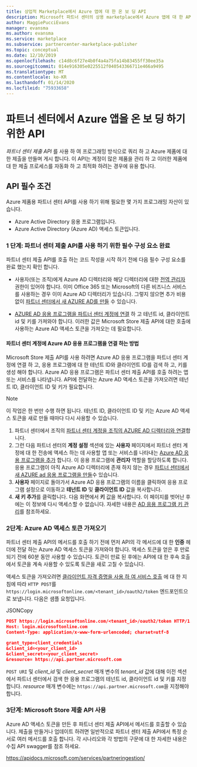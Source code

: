 ```yaml
---
title: 상업적 Marketplace에서 Azure 앱에 대 한 온 보 딩 API
description: Microsoft 파트너 센터의 상용 marketplace에서 Azure 앱에 대 한 API 필수 조건입니다.
author: MaggiePucciEvans
manager: evansma
ms.author: evansma
ms.service: marketplace
ms.subservice: partnercenter-marketplace-publisher
ms.topic: conceptual
ms.date: 12/10/2019
ms.openlocfilehash: c14d8c6f27e4b0f4a4a75fa14b83455ff30ee35a
ms.sourcegitcommit: 014e916305e0225512f040543366711e466a9495
ms.translationtype: MT
ms.contentlocale: ko-KR
ms.lasthandoff: 01/14/2020
ms.locfileid: "75933658"
---
```

# <a name="api-for-onboarding-azure-apps-in-partner-center"></a>파트너 센터에서 Azure 앱을 온 보 딩 하기 위한 API

*파트너 센터 제출 API* 를 사용 하 여 프로그래밍 방식으로 쿼리 하 고 Azure 제품에 대 한 제출을 만들며 게시 합니다.  이 API는 계정이 많은 제품을 관리 하 고 이러한 제품에 대 한 제출 프로세스를 자동화 하 고 최적화 하려는 경우에 유용 합니다.

## <a name="api-prerequisites"></a>API 필수 조건

Azure 제품용 파트너 센터 API를 사용 하기 위해 필요한 몇 가지 프로그래밍 자산이 있습니다. 

- Azure Active Directory 응용 프로그램입니다.
- Azure Active Directory (Azure AD) 액세스 토큰입니다.

### <a name="step-1-complete-prerequisites-for-using-the-partner-center-submission-api"></a>1 단계: 파트너 센터 제출 API를 사용 하기 위한 필수 구성 요소 완료

파트너 센터 제출 API를 호출 하는 코드 작성을 시작 하기 전에 다음 필수 구성 요소를 완료 했는지 확인 합니다.

- 사용자(또는 조직)에게 Azure AD 디렉터리와 해당 디렉터리에 대한 [전역 관리자](https://docs.microsoft.com/azure/active-directory/users-groups-roles/directory-assign-admin-roles) 권한이 있어야 합니다. 이미 Office 365 또는 Microsoft의 다른 비즈니스 서비스를 사용하는 경우 이미 Azure AD 디렉터리가 있습니다. 그렇지 않으면 추가 비용 없이 [파트너 센터에서 새 AZURE AD를 만들](https://docs.microsoft.com/windows/uwp/publish/associate-azure-ad-with-partner-center#create-a-brand-new-azure-ad-to-associate-with-your-partner-center-account) 수 있습니다.

- [AZURE AD 응용 프로그램을 파트너 센터 계정에 연결](https://docs.microsoft.com/windows/uwp/monetize/create-and-manage-submissions-using-windows-store-services#associate-an-azure-ad-application-with-your-windows-partner-center-account) 하 고 테넌트 id, 클라이언트 id 및 키를 가져와야 합니다. 이러한 값은 Microsoft Store 제출 API에 대한 호출에 사용하는 Azure AD 액세스 토큰을 가져오는 데 필요합니다.

#### <a name="how-to-associate-an-azure-ad-application-with-your-partner-center-account"></a>파트너 센터 계정에 Azure AD 응용 프로그램을 연결 하는 방법

Microsoft Store 제출 API를 사용 하려면 Azure AD 응용 프로그램을 파트너 센터 계정에 연결 하 고, 응용 프로그램에 대 한 테넌트 ID와 클라이언트 ID를 검색 하 고, 키를 생성 해야 합니다. Azure AD 응용 프로그램은 파트너 센터 제출 API를 호출 하려는 앱 또는 서비스를 나타냅니다. API에 전달하는 Azure AD 액세스 토큰을 가져오려면 테넌트 ID, 클라이언트 ID 및 키가 필요합니다.

>[!Note]
>이 작업은 한 번만 수행 하면 됩니다. 테넌트 ID, 클라이언트 ID 및 키는 Azure AD 액세스 토큰을 새로 만들 때마다 다시 사용할 수 있습니다.

1. 파트너 센터에서 조직의 [파트너 센터 계정을 조직의 AZURE AD 디렉터리와 연결](https://docs.microsoft.com/windows/uwp/publish/associate-azure-ad-with-partner-center)합니다.
1. 그런 다음 파트너 센터의 **계정 설정** 섹션에 있는 **사용자** 페이지에서 파트너 센터 계정에 대 한 전송에 액세스 하는 데 사용할 앱 또는 서비스를 나타내는 [Azure AD 응용 프로그램을 추가](https://docs.microsoft.com/windows/uwp/publish/add-users-groups-and-azure-ad-applications#add-azure-ad-applications-to-your-partner-center-account) 합니다. 이 응용 프로그램에 **관리자** 역할을 할당하도록 합니다. 응용 프로그램이 아직 Azure AD 디렉터리에 존재 하지 않는 경우 [파트너 센터에서 새 AZURE ad 응용 프로그램을 만들](https://docs.microsoft.com/windows/uwp/publish/add-users-groups-and-azure-ad-applications#create-a-new-azure-ad-application-account-in-your-organizations-directory-and-add-it-to-your-partner-center-account)수 있습니다.
1. **사용자** 페이지로 돌아가서 Azure AD 응용 프로그램의 이름을 클릭하여 응용 프로그램 설정으로 이동하고 **테넌트 ID** 및 **클라이언트 ID** 값을 복사합니다.
1. **새 키 추가**를 클릭합니다. 다음 화면에서 **키** 값을 복사합니다. 이 페이지를 벗어난 후에는 이 정보에 다시 액세스할 수 없습니다. 자세한 내용은 [AD 응용 프로그램 키 관리](https://docs.microsoft.com/windows/uwp/publish/add-users-groups-and-azure-ad-applications#manage-keys)를 참조하세요.

### <a name="step-2-obtain-an-azure-ad-access-token"></a>2단계: Azure AD 액세스 토큰 가져오기

파트너 센터 제출 API의 메서드를 호출 하기 전에 먼저 API의 각 메서드에 대 한 **인증** 헤더에 전달 하는 Azure AD 액세스 토큰을 가져와야 합니다. 액세스 토큰을 얻은 후 만료되기 전에 60분 동안 사용할 수 있습니다. 토큰이 만료 된 후에는 API에 대 한 후속 호출에서 토큰을 계속 사용할 수 있도록 토큰을 새로 고칠 수 있습니다.

액세스 토큰을 가져오려면 [클라이언트 자격 증명을 사용 하 여 서비스 호출](https://azure.microsoft.com/documentation/articles/active-directory-protocols-oauth-service-to-service/) 에 대 한 지침에 따라 `HTTP POST`를 `https://login.microsoftonline.com/<tenant_id>/oauth2/token` 엔드포인트으로 보냅니다. 다음은 샘플 요청입니다.

JSONCopy
```Json
POST https://login.microsoftonline.com/<tenant_id>/oauth2/token HTTP/1.1
Host: login.microsoftonline.com
Content-Type: application/x-www-form-urlencoded; charset=utf-8

grant_type=client_credentials
&client_id=<your_client_id>
&client_secret=<your_client_secret>
&resource= https://api.partner.microsoft.com
```

`POST URI` 및 *client_id* 및 *client_secret* 매개 변수의 *tenant_id* 값에 대해 이전 섹션에서 파트너 센터에서 검색 한 응용 프로그램의 테넌트 id, 클라이언트 id 및 키를 지정 합니다. *resource* 매개 변수에는 `https://api.partner.microsoft.com`을 지정해야 합니다.

### <a name="step-3-use-the-microsoft-store-submission-api"></a>3단계: Microsoft Store 제출 API 사용

Azure AD 액세스 토큰을 만든 후 파트너 센터 제출 API에서 메서드를 호출할 수 있습니다. 제출을 만들거나 업데이트 하려면 일반적으로 파트너 센터 제출 API에서 특정 순서로 여러 메서드를 호출 합니다. 각 시나리오와 각 방법의 구문에 대 한 자세한 내용은 수집 API swagger를 참조 하세요.

https://apidocs.microsoft.com/services/partneringestion/
